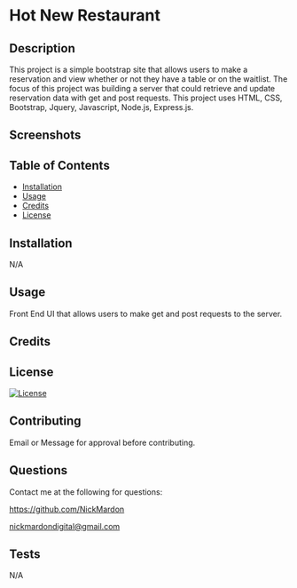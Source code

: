 # Hot New Restaurant

## Description 

This project is a simple bootstrap site that allows users to make a reservation and view whether or not they have a table or on the waitlist.  The focus of this project was building a server that could retrieve and update reservation data with get and post requests.  This project uses HTML, CSS, Bootstrap, Jquery, Javascript, Node.js, Express.js.

## Screenshots

## Table of Contents

* [Installation](#installation)
* [Usage](#usage)
* [Credits](#credits)
* [License](#license)


## Installation 

N/A


## Usage 

Front End UI that allows users to make get and post requests to the server.


## Credits 



## License

[![License](https://img.shields.io/badge/License-EPL%201.0-red.svg)](https://opensource.org/licenses/EPL-1.0)

## Contributing

Email or Message for approval before contributing.

## Questions

Contact me at the following for questions:

https://github.com/NickMardon

nickmardondigital@gmail.com

## Tests

N/A
